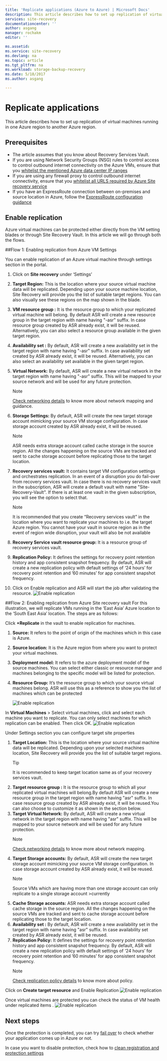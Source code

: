 ```yaml
---
title: 'Replicate applications (Azure to Azure) | Microsoft Docs'
description: This article describes how to set up replication of virtual machines running in one Azure region  to  another region in Azure.
services: site-recovery
documentationcenter: ''
author: asgang
manager: rochakm
editor: ''

ms.assetid:
ms.service: site-recovery
ms.devlang: na
ms.topic: article
ms.tgt_pltfrm: na
ms.workload: storage-backup-recovery
ms.date: 5/18/2017
ms.author: asgang

---
```



# Replicate applications


This article describes how to set up replication of virtual machines running in one Azure region to another Azure region.

## Prerequisites

* The article assumes that you know about Recovery Services Vault. 
* If you are using Network Security Groups (NSG) rules to control access to control outbound internet connectivity on the Azure VMs, ensure that you [whitelist the mentioned Azure data center IP ranges](site-recovery-azure-to-azure-networking-guidance.md#network-security-group-configuration)
* If you are using any firewall proxy to control outbound internet connectivity, ensure that you [whitelist all URLS  required by Azure Site recovery service](site-recovery-azure-to-azure-networking-guidance.md#outbound-connectivity-for-azure-site-recovery-urls-or-ip-ranges)
* If you have an ExpressRoute connection between on-premises and source location in Azure, follow the [ExpressRoute configuration guidance](site-recovery-azure-to-azure-networking-guidance.md#azure-to-on-premises-expressroute-configuration)
	
## Enable replication

Azure virtual machines can be protected either directly from the VM setting blades or through Site Recovery Vault.
In this article we will go through both the flows.
 
##Flow 1: Enabling replication from Azure VM Settings

You can enable replication of an Azure virtual machine through settings section in the portal.

1. Click on **Site recovery** under ‘Settings’
2. **Target Region:**  This is the location where your source virtual machine data will be replicated. Depending upon your source machine location, Site Recovery will provide you the list of suitable target regions. You can also visually see these regions on the map shown in the blade.  
3. **VM resource group :** It is the resource group to which your replicated virtual machine will belong. By default ASR will create a new resource group in the target region with name having "-asr" suffix. In case resource group created by ASR already exist, it will be reused. Alternatively, you can also select a resource group available in the given target region.    
4. **Availability set :** By default, ASR will create a new availability set in the target region with name having "-asr" suffix. In case availability set created by ASR already exist, it will be reused. Alternatively, you can also select an availability set available in the given target region.
5. **Virtual Network:** By default, ASR will create a new virtual network in the target region with name having "-asr" suffix. This will be mapped to your source network and will be used for any future protection.

	> [!NOTE]
	> [Check networking details](site-recovery-network-mapping-azure-to-azure.md) to know more about network mapping and guidance.
	>

6. **Storage Settings:** By default, ASR will create the new target storage account mimicking your source VM storage configuration. In case storage account created by ASR already exist, it will be reused. 
	> [!NOTE]
	> ASR needs extra storage account called cache storage in the source region. All the changes happening on the source VMs are tracked and sent to cache storage account before replicating those to the target location.  
	>
7.	**Recovery services vault:** It contains target VM configuration settings and orchestrates replication. In an event of a disruption you do fail-over from recovery services vault. In case there is no recovery services vault in the subscription, ASR will create a default vault with name "Site-Recovery-Vault". If there is at least one vault in the given subscription, you will see the option to select that. 
	> [!NOTE] 
	>It is recommended that you create “Recovery services vault” in the location where you want to replicate your machines to i.e. the target Azure region. You cannot have your vault in source region as in the event of region wide disruption, your vault will also be not available
8.	**Recovery Service vault resource group:** It is a resource group of recovery services vault.
9.	**Replication Policy:** It defines the settings for recovery point retention history and app consistent snapshot frequency. By default, ASR will create a new replication policy with default settings of ‘24 hours’ for recovery point retention and ’60 minutes’ for app consistent snapshot frequency.
10.	Click on Enable replication and ASR will start the job after validating the resource.
   ![Enable replication](./media/site-recovery-replicate-azure-to-azure/vmsettings_protection.png)


##Flow 2: Enabling replication from Azure Site recovery vault 
For this illustration, we will replicate VMs running  in the ‘East Asia’ Azure location  to the ‘South East Asia’ location. The steps are as follows:

 Click **+Replicate** in the vault to enable replication for  machines.

1. **Source:** It refers to the point of origin of the machines which in this case is Azure. 
2. **Source location:** It is the Azure region from where you want to protect your virtual machines.
3. **Deployment model:** It refers to the azure deployment model of the source machines. You can select either classic or resource manager and machines belonging to the specific model will be listed for protection.
4. **Resource Group:** It’s the resource group to which your source virtual machines belong. ASR will use this as a reference to show you the list of machines which can be protected

    ![Enable replication](./media/site-recovery-replicate-azure-to-azure/enabledrwizard1.png)

In **Virtual Machines** > Select virtual machines, click and select each machine you want to replicate. You can only select machines for which replication can be enabled. Then click OK.
   	![Enable replication](./media/site-recovery-replicate-azure-to-azure/virtualmachine_selection.png)


Under Settings section you can configure target site properties

1. **Target Location:**  This is the location where your source virtual machine data will be replicated. Depending upon your selected machines location, Site Recovery will provide you the list of suitable target regions.
	> [!TIP]
	> It is recommended to keep target location same as of your recovery services vault.
2. **Target resource group :** It is the resource group to which all your replicated virtual machines will belong.By default ASR will create a new resource group in the target region with name having "asr" suffix. In case resource group created by ASR already exist, it will be reused.You can also choose to customize it as shown in the section below.    
3. **Target Virtual Network:** By default, ASR will create a new virtual network in the target region with name having "asr" suffix. This will be mapped to your source network and will be used for any future protection.
	> [!NOTE]
	> [Check networking details](site-recovery-network-mapping-azure-to-azure.md) to know more about network mapping.
4. **Target Storage accounts:** By default, ASR will create the new target storage account mimicking your source VM storage configuration. In case storage account created by ASR already exist, it will be reused. 
	> [!NOTE]
	> Source VMs which are having more than one storage account can only replicate to a single storage account  >currently
5. **Cache Storage accounts:** ASR needs extra storage account called cache storage in the source region. All the changes happening on the source VMs are tracked and sent to cache storage account before replicating those to the target location.  
6. **Availability set :** By default, ASR will create a new availability set in the target region with name having "asr" suffix. In case availability set created by ASR already exist, it will be reused. 
7.	**Replication Policy:** It defines the settings for recovery point retention history and app consistent snapshot frequency. By default, ASR will create a new replication policy with default settings of ‘24 hours’ for recovery point retention and ’60 minutes’ for app consistent snapshot frequency.
	> [!NOTE]
	> [Check replication policy details](site-recovery-replication-policy.md) to know more about policy.

Click on **Create target resource** and Enable Replication 
  	![Enable replication](./media/site-recovery-replicate-azure-to-azure/enabledrwizard3.PNG)

Once virtual machines are protected you can check the status of VM health under replicated items . 
![Enable replication](./media/site-recovery-replicate-azure-to-azure/enabledrwizard3.PNG)


## Next steps

Once the protection is completed, you can try [fail over](site-recovery-failover.md) to check whether your application comes up in Azure or not.

In case you want to disable protection, check how to [clean registration and protection settings](site-recovery-manage-registration-and-protection.md)
